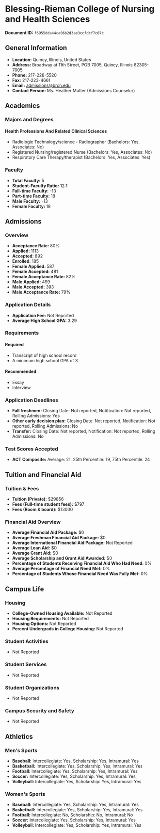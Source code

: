 # Blessing-Rieman College of Nursing and Health Sciences

**Document ID:** `f6955dda44ca06b2d3ae3ccfdcf7c07c`

## General Information

- **Location:** Quincy, Illinois, United States
- **Address:** Broadway at 11th Street, POB 7005, Quincy, Illinois 62305-7005
- **Phone:** 217-228-5520
- **Fax:** 217-223-4661
- **Email:** admissions@brcn.edu
- **Contact Person:** Ms. Heather Mutter (Admissions Counselor)

## Academics

### Majors and Degrees

#### Health Professions And Related Clinical Sciences

- Radiologic Technology/science - Radiographer (Bachelors: Yes, Associates: No)
- Registered Nursing/registered Nurse (Bachelors: Yes, Associates: No)
- Respiratory Care Therapy/therapist (Bachelors: Yes, Associates: Yes)

### Faculty

- **Total Faculty:** 5
- **Student-Faculty Ratio:** 12:1
- **Full-time Faculty:** -13
- **Part-time Faculty:** 18
- **Male Faculty:** -13
- **Female Faculty:** 18

## Admissions

### Overview

- **Acceptance Rate:** 80%
- **Applied:** 1113
- **Accepted:** 892
- **Enrolled:** 185
- **Female Applied:** 587
- **Female Accepted:** 481
- **Female Acceptance Rate:** 82%
- **Male Applied:** 499
- **Male Accepted:** 393
- **Male Acceptance Rate:** 79%

### Application Details

- **Application Fee:** Not Reported
- **Average High School GPA:** 3.29

### Requirements

#### Required

- Transcript of high school record
- A minimum high school GPA of 3

#### Recommended

- Essay
- Interview

### Application Deadlines

- **Fall freshmen:** Closing Date: Not reported, Notification: Not reported, Rolling Admissions: Yes
- **Other early decision plan:** Closing Date: Not reported, Notification: Not reported, Rolling Admissions: No
- **Transfer:** Closing Date: Not reported, Notification: Not reported, Rolling Admissions: No

### Test Scores Accepted

- **ACT Composite:** Average: 21, 25th Percentile: 19, 75th Percentile: 24

## Tuition and Financial Aid

### Tuition & Fees

- **Tuition (Private):** $29856
- **Fees (Full-time student fees):** $797
- **Fees (Room & board):** $13000

### Financial Aid Overview

- **Average Financial Aid Package:** $0
- **Average Freshman Financial Aid Package:** $0
- **Average International Financial Aid Package:** Not Reported
- **Average Loan Aid:** $0
- **Average Grant Aid:** $0
- **Average Scholarship and Grant Aid Awarded:** $0
- **Percentage of Students Receiving Financial Aid Who Had Need:** 0%
- **Average Percentage of Financial Need Met:** 0%
- **Percentage of Students Whose Financial Need Was Fully Met:** 0%

## Campus Life

### Housing

- **College-Owned Housing Available:** Not Reported
- **Housing Requirements:** Not Reported
- **Housing Options:** Not Reported
- **Percent Undergrads in College Housing:** Not Reported

### Student Activities

- Not Reported

### Student Services

- Not Reported

### Student Organizations

- Not Reported

### Campus Security and Safety

- Not Reported

## Athletics

### Men's Sports

- **Baseball:** Intercollegiate: Yes, Scholarship: Yes, Intramural: Yes
- **Basketball:** Intercollegiate: Yes, Scholarship: Yes, Intramural: Yes
- **Football:** Intercollegiate: Yes, Scholarship: Yes, Intramural: Yes
- **Soccer:** Intercollegiate: Yes, Scholarship: Yes, Intramural: Yes
- **Volleyball:** Intercollegiate: Yes, Scholarship: Yes, Intramural: Yes

### Women's Sports

- **Baseball:** Intercollegiate: Yes, Scholarship: Yes, Intramural: Yes
- **Basketball:** Intercollegiate: Yes, Scholarship: Yes, Intramural: Yes
- **Football:** Intercollegiate: No, Scholarship: No, Intramural: No
- **Soccer:** Intercollegiate: Yes, Scholarship: Yes, Intramural: Yes
- **Volleyball:** Intercollegiate: Yes, Scholarship: Yes, Intramural: Yes
